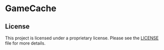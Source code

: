 # GameCache


## License

This project is licensed under a proprietary license. Please see the [LICENSE](./License) file for more details.
